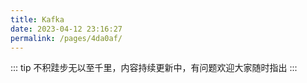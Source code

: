 ```yaml
---
title: Kafka
date: 2023-04-12 23:16:27
permalink: /pages/4da0af/
---
```

::: tip
不积跬步无以至千里，内容持续更新中，有问题欢迎大家随时指出
:::